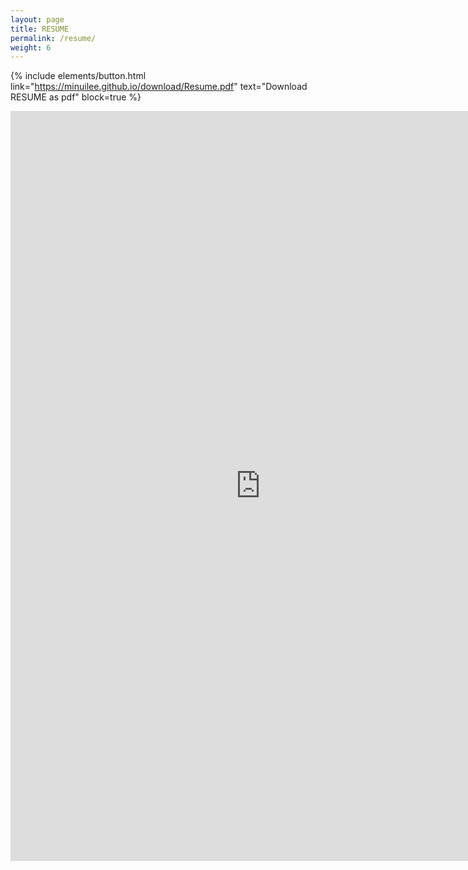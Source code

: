 ```yaml
---
layout: page
title: RESUME
permalink: /resume/
weight: 6
---
```


{% include elements/button.html link="https://minuilee.github.io/download/Resume.pdf" text="Download RESUME as pdf" block=true %}

<center>
	<iframe src="https://minuilee.github.io/download/Resume.pdf" style="width:800px; height:1200px;" frameborder="0"></iframe>
</center>